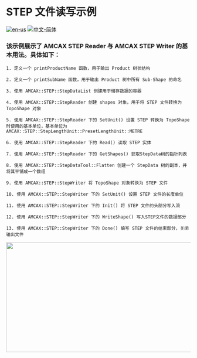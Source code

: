 # STEP 文件读写示例

[![en-us](https://img.shields.io/badge/en-us-yellow.svg)](./README.md) [![中文-简体](https://img.shields.io/badge/%E4%B8%AD%E6%96%87-%E7%AE%80%E4%BD%93-red.svg)](./README.zh_cn.md)

### 该示例展示了 AMCAX STEP Reader 与 AMCAX STEP Writer 的基本用法。具体如下：

	
	

	1. 定义一个 printProductName 函数，用于输出 Product 树状结构
	
	2. 定义一个 printSubName 函数，用于输出 Product 树中所有 Sub-Shape 的命名
	
	3. 使用 AMCAX::STEP::StepDataList 创建用于储存数据的容器

	4. 使用 AMCAX::STEP::StepReader 创建 shapes 对象，用于将 STEP 文件转换为 TopoShape 对象
	
	5. 使用 AMCAX::STEP::StepReader 下的 SetUnit() 设置 STEP 转换为 TopoShape 时使用的基本单位，基本单位为 AMCAX::STEP::StepLengthUnit::PresetLengthUnit::METRE
	
	6. 使用 AMCAX::STEP::StepReader 下的 Read() 读取 STEP 实体
	
	7. 使用 AMCAX::STEP::StepReader 下的 GetShapes() 获取StepData树的指针列表
 
	8. 使用 AMCAX::STEP::StepDataTool::Flatten 创建一个 StepData 树的副本，并将其平铺成一个数组
	
	9. 使用 AMCAX::STEP::StepWriter 将 TopoShape 对象转换为 STEP 文件
	
	10. 使用 AMCAX::STEP::StepWriter 下的 SetUnit() 设置 STEP 文件的长度单位
	
	11. 使用 AMCAX::STEP::StepWriter 下的 Init() 将 STEP 文件的头部分写入流
	
	12. 使用 AMCAX::STEP::StepWriter 下的 WriteShape() 写入STEP文件的数据部分
	
	13. 使用 AMCAX::STEP::StepWriter 下的 Done() 编写 STEP 文件的结束部分，关闭输出文件

 

<div align = center><img src="https://s2.loli.net/2024/06/04/tmsLOyEUe1GZDnI.png" width="600" height="300">
